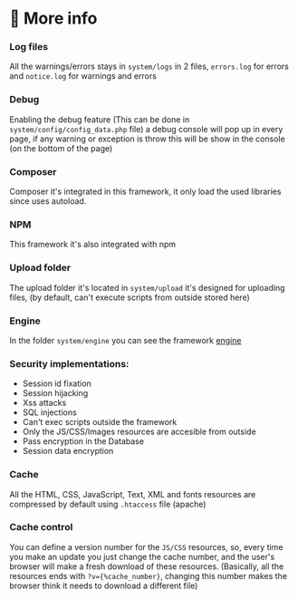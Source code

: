 # :scroll: More info

### Log files
All the warnings/errors stays in `system/logs` in 2 files, `errors.log` for errors and `notice.log` for warnings and errors

### Debug
Enabling the debug feature (This can be done in `system/config/config_data.php` file) a debug console will pop up in every page, if any warning or exception is throw this will be show in the console (on the bottom of the page)

### Composer
Composer it's integrated in this framework, it only load the used libraries since uses autoload.

### NPM
This framework it's also integrated with npm

### Upload folder
The upload folder it's located in `system/upload` it's designed for uploading files, (by default, can't execute scripts from outside stored here)

### Engine
In the folder `system/engine` you can see the framework [engine](./engine_structure.html)

### Security implementations:
- Session id fixation
- Session hijacking
- Xss attacks
- SQL injections
- Can't exec scripts outside the framework
- Only the JS/CSS/Images resources are accesible from outside
- Pass encryption in the Database
- Session data encryption

### Cache
All the HTML, CSS, JavaScript, Text, XML and fonts resources are compressed by default using `.htaccess` file (apache)

### Cache control
You can define a version number for the `JS/CSS` resources, so, every time you make an update you just change the cache number, and the user's browser will make a fresh download of these resources.
(Basically, all the resources ends with `?v={%cache_number}`, changing this number makes the browser think it needs to download a different file)


